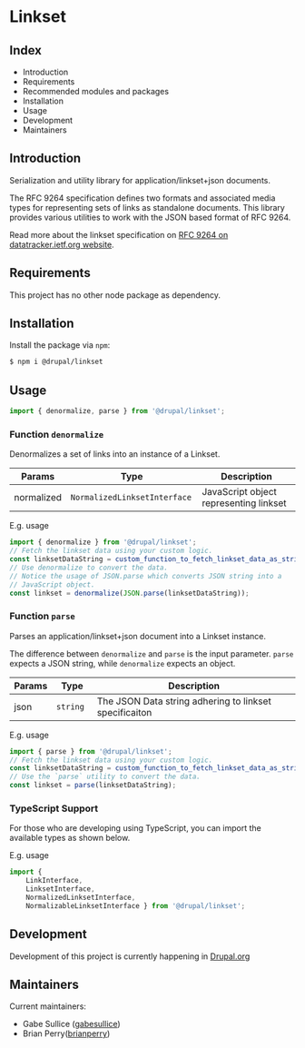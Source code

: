 # Linkset

Index
-----

 * Introduction
 * Requirements
 * Recommended modules and packages
 * Installation
 * Usage
 * Development
 * Maintainers

## Introduction

Serialization and utility library for application/linkset+json documents.

The RFC 9264 specification defines two formats and associated media types for representing sets of links as standalone documents. This library provides various utilities to work with the JSON based format of RFC 9264.

Read more about the linkset specification on [RFC 9264 on datatracker.ietf.org website](https://datatracker.ietf.org/doc/rfc9264/).

## Requirements

This project has no other node package as dependency.


## Installation

Install the package via `npm`:

```sh
$ npm i @drupal/linkset
```

## Usage

```js
import { denormalize, parse } from '@drupal/linkset';
```

### Function `denormalize`

Denormalizes a set of links into an instance of a Linkset.


|Params | Type | Description |
| ---   | ---  | ---         |
| normalized | `NormalizedLinksetInterface ` | JavaScript object representing linkset |

E.g. usage

```js
import { denormalize } from '@drupal/linkset';
// Fetch the linkset data using your custom logic.
const linksetDataString = custom_function_to_fetch_linkset_data_as_string();
// Use denormalize to convert the data.
// Notice the usage of JSON.parse which converts JSON string into a
// JavaScript object.
const linkset = denormalize(JSON.parse(linksetDataString));
```

### Function `parse`

Parses an application/linkset+json document into a Linkset instance.

The difference between `denormalize` and `parse` is the input parameter.
`parse` expects a JSON string, while `denormalize` expects an object.

|Params | Type | Description |
| ---   | ---  | ---         |
| json | `string ` | The JSON Data string adhering to linkset specificaiton |

E.g. usage

```js
import { parse } from '@drupal/linkset';
// Fetch the linkset data using your custom logic.
const linksetDataString = custom_function_to_fetch_linkset_data_as_string();
// Use the `parse` utility to convert the data.
const linkset = parse(linksetDataString);
```

### TypeScript Support

For those who are developing using TypeScript, you can import the available types as shown below.

E.g. usage

```js
import {
    LinkInterface,
    LinksetInterface,
    NormalizedLinksetInterface,
    NormalizableLinksetInterface } from '@drupal/linkset';

```

## Development

Development of this project is currently happening in [Drupal.org](https://www.drupal.org/project/linkset)


## Maintainers

Current maintainers:

 * Gabe Sullice ([gabesullice](https://www.drupal.org/u/gabesullice))
 * Brian Perry([brianperry](https://www.drupal.org/u/brianperry))
